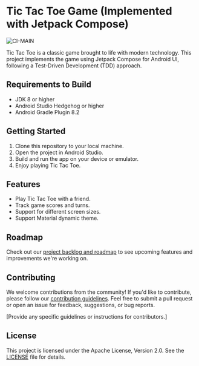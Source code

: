# Tic Tac Toe Game (Implemented with Jetpack Compose)

![CI-MAIN](https://github.com/nasrabadiAM/tictactoe/actions/workflows/android.yml/badge.svg?branch=main)

Tic Tac Toe is a classic game brought to life with modern technology. This project implements the game using Jetpack Compose for Android UI, following a Test-Driven Development (TDD) approach.

## Requirements to Build

- JDK 8 or higher
- Android Studio Hedgehog or higher
- Android Gradle Plugin 8.2

## Getting Started

1. Clone this repository to your local machine.
2. Open the project in Android Studio.
3. Build and run the app on your device or emulator.
4. Enjoy playing Tic Tac Toe.

## Features

- Play Tic Tac Toe with a friend.
- Track game scores and turns.
- Support for different screen sizes.
- Support Material dynamic theme.

## Roadmap

Check out our [project backlog and roadmap](https://github.com/users/nasrabadiAM/projects/2/views/1) to see upcoming features and improvements we're working on.

## Contributing

We welcome contributions from the community! If you'd like to contribute, please follow our [contribution guidelines](CONTRIBUTING.md). Feel free to submit a pull request or open an issue for feedback, suggestions, or bug reports.

[Provide any specific guidelines or instructions for contributors.]

## License

This project is licensed under the Apache License, Version 2.0. See the [LICENSE](LICENSE) file for details.

